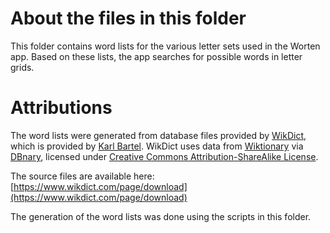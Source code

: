 
# About the files in this folder

This folder contains word lists for the various letter sets used in the Worten app. Based on these lists, the app searches for possible words in letter grids.

# Attributions

The word lists were generated from database files provided by [WikDict](https://www.wikdict.com), which is provided by [Karl Bartel](https://www.karl.berlin/). WikDict uses data from [Wiktionary](https://www.wiktionary.org/) via [DBnary](https://kaiko.getalp.org/about-dbnary/), licensed under [Creative Commons Attribution-ShareAlike License](https://creativecommons.org/licenses/by-sa/3.0/).


The source files are available here: [https://www.wikdict.com/page/download](https://www.wikdict.com/page/download)

The generation of the word lists was done using the scripts in this folder.


